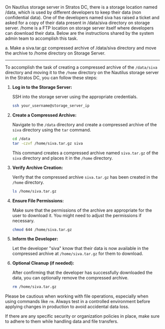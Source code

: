 On Nautilus storage server in Stratos DC, there is a storage location named /data, which is used by different developers to keep their data (non confidential data). One of the developers named siva has raised a ticket and asked for a copy of their data present in /data/siva directory on storage server. /home is a FTP location on storage server itself where developers can download their data. Below are the instructions shared by the system admin team to accomplish this task.



a. Make a siva.tar.gz compressed archive of /data/siva directory and move the archive to /home directory on Storage Server.



----------------


To accomplish the task of creating a compressed archive of the `/data/siva` directory and moving it to the `/home` directory on the Nautilus storage server in the Stratos DC, you can follow these steps:

1. **Log in to the Storage Server:**

   SSH into the storage server using the appropriate credentials.

   ```bash
   ssh your_username@storage_server_ip
   ```

2. **Create a Compressed Archive:**

   Navigate to the `/data` directory and create a compressed archive of the `siva` directory using the `tar` command.

   ```bash
   cd /data
   tar -czvf /home/siva.tar.gz siva
   ```

   This command creates a compressed archive named `siva.tar.gz` of the `siva` directory and places it in the `/home` directory.

3. **Verify Archive Creation:**

   Verify that the compressed archive `siva.tar.gz` has been created in the `/home` directory.

   ```bash
   ls /home/siva.tar.gz
   ```

4. **Ensure File Permissions:**

   Make sure that the permissions of the archive are appropriate for the user to download it. You might need to adjust the permissions if necessary.

   ```bash
   chmod 644 /home/siva.tar.gz
   ```

5. **Inform the Developer:**

   Let the developer "siva" know that their data is now available in the compressed archive at `/home/siva.tar.gz` for them to download.

6. **Optional Cleanup (if needed):**

   After confirming that the developer has successfully downloaded the data, you can optionally remove the compressed archive.

   ```bash
   rm /home/siva.tar.gz
   ```

Please be cautious when working with file operations, especially when using commands like `rm`. Always test in a controlled environment before applying changes in production to avoid accidental data loss.

If there are any specific security or organization policies in place, make sure to adhere to them while handling data and file transfers.